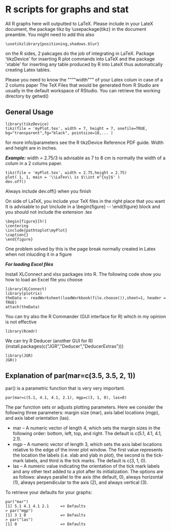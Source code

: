 # R scripts for graphs and stat
All R graphs here will outputted to  LaTeX. Please include in your LateX document, the package tikz 
by  \usepackage{tikz} in the document preamble. You might need to add this also 
```
\usetikzlibrary{positioning,shadows.blur}
```
on the R sides, 2 pakcages do the job of integrating in LaTeX. Package 'tikzDevice' for inserting R plot commands into LaTeX and the 
package 'xtable' for inserting any table produced by R into LateX thus automatically creating Latex tables.

Please you need to know the """"width""" of your Latex colum in case of a 2 colums paper
The TeX Files that would be generated from R Studio are usually in the default workspace of RStudio. You can retrieve the working directory by getwd()

## General Usage
```
library(tikzDevice)
tikz(file = 'myPlot.tex', width = 7, height = 7, onefile=TRUE, bg="transparent",fg="black", pointsize=10,... )
```

for more info/parameters see the R tikzDevice Reference PDF guide. Width and height are in inches.

***Example:*** width = 2.75/3 is advisable as 7 to 8 cm is normally the width of a colum in a 2 colums paper.
```
tikz(file = 'myPlot.tex', width = 2.75,height = 2.75)
plot( 1, 1, main = '\\LaTex\\ is $\\int e^{xy}$' )
dev.off()
```
Always include dev.off() when you finish

On side of LaTeX, you include your TeX files in the right place that you want
It is advisable to put \include in a \begin{figure} -- \end{figure} block and you should not include the extension .tex

```
\begin{figure}[h!]
\centering
\include{pathtoplot\myPlot}
\caption{}
\end{figure}
```
One problem solved by this is the page break normally created in Latex when not inlucding it in a figure

***For loading Excel files***

Install XLConnect and xlsx packages into R. The following code show you how to load an Excel file you choose
```
library(XLConnect)
library(plotrix)
theData <- readWorksheet(loadWorkbook(file.choose()),sheet=1, header = TRUE)
attach(theData)
```

You can try also the R Commander (GUI interface for R) which in my opinion is not effective
```
library(Rcmdr)
```

We can try R Deducer (another GUI for R) {install.packages(c("JGR","Deducer","DeducerExtras"))}
```
library(JGR)
JGR()
```

## Explanation of par(mar=c(3.5, 3.5, 2, 1))

par() is a parametric function that is very very important.
```
par(mar=c(5.1, 4.1, 4.1, 2.1), mgp=c(3, 1, 0), las=0)
```
The par function sets or adjusts plotting parameters. Here we consider the following three parameters: margin size (mar), axis label locations (mgp), and axis label orientation (las).
* mar – A numeric vector of length 4, which sets the margin sizes in the following order: bottom, left, top, and right. The default is c(5.1, 4.1, 4.1, 2.1).
* mgp – A numeric vector of length 3, which sets the axis label locations relative to the edge of the inner plot window. The first value represents the location the labels (i.e. xlab and ylab in plot), the second is the tick-mark labels, and third is the tick marks. The default is c(3, 1, 0).
* las – A numeric value indicating the orientation of the tick mark labels and any other text added to a plot after its initialization. The options are as follows: always parallel to the axis (the default, 0), always horizontal (1), always perpendicular to the axis (2), and always vertical (3).

To retrieve your defaults for your graphs:
```
par("mar")
[1] 5.1 4.1 4.1 2.1		=> Defaults
> par("mgp")
[1] 3 1 0				=> Defaults
> par("las")
[1] 0					=> Defaults
```
